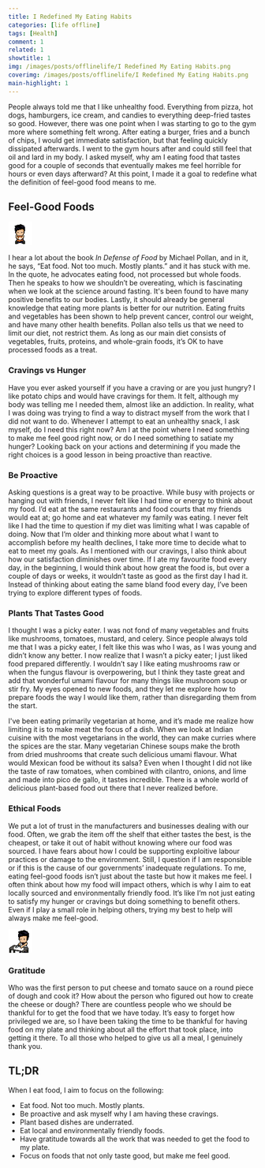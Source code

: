```yaml
---
title: I Redefined My Eating Habits
categories: [life offline]
tags: [Health]
comment: 1
related: 1
showtitle: 1
img: /images/posts/offlinelife/I Redefined My Eating Habits.png
coverimg: /images/posts/offlinelife/I Redefined My Eating Habits.png
main-highlight: 1
--- 
```

People always told me that I like unhealthy food. Everything from pizza, hot dogs, hamburgers, ice cream, and candies to everything deep-fried tastes so good. However, there was one point when I was starting to go to the gym more where something felt wrong. After eating a burger, fries and a bunch of chips, I would get immediate satisfaction, but that feeling quickly dissipated afterwards. I went to the gym hours after and could still feel that oil and lard in my body. I asked myself, why am I eating food that tastes good for a couple of seconds that eventually makes me feel horrible for hours or even days afterward? At this point, I made it a goal to redefine what the definition of feel-good food means to me.

## Feel-Good Foods

<img alt="pixel-art-tea" src="/images/posts/habits/Pixel Me Tea.gif" class="right-align pixelart">

I hear a lot about the book *In Defense of Food* by Michael Pollan, and in it, he says, “Eat food. Not too much. Mostly plants.” and it has stuck with me. In the quote, he advocates eating food, not processed but whole foods. Then he speaks to how we shouldn’t be overeating, which is fascinating when we look at the science around fasting. It's been found to have many positive benefits to our bodies. Lastly, it should already be general knowledge that eating more plants is better for our nutrition. Eating fruits and vegetables has been shown to help prevent cancer, control our weight, and have many other health benefits. Pollan also tells us that we need to limit our diet, not restrict them. As long as our main diet consists of vegetables, fruits, proteins, and whole-grain foods, it’s OK to have processed foods as a treat.

### Cravings vs Hunger
Have you ever asked yourself if you have a craving or are you just hungry? I like potato chips and would have cravings for them. It felt, although my body was telling me I needed them, almost like an addiction. In reality, what I was doing was trying to find a way to distract myself from the work that I did not want to do. Whenever I attempt to eat an unhealthy snack, I ask myself, do I need this right now? Am I at the point where I need something to make me feel good right now, or do I need something to satiate my hunger? Looking back on your actions and determining if you made the right choices is a good lesson in being proactive than reactive.

### Be Proactive
Asking questions is a great way to be proactive. While busy with projects or hanging out with friends, I never felt like I had time or energy to think about my food. I’d eat at the same restaurants and food courts that my friends would eat at; go home and eat whatever my family was eating. I never felt like I had the time to question if my diet was limiting what I was capable of doing. Now that I’m older and thinking more about what I want to accomplish before my health declines, I take more time to decide what to eat to meet my goals. As I mentioned with our cravings, I also think about how our satisfaction diminishes over time. If I ate my favourite food every day, in the beginning, I would think about how great the food is, but over a couple of days or weeks, it wouldn’t taste as good as the first day I had it. Instead of thinking about eating the same bland food every day, I’ve been trying to explore different types of foods.

### Plants That Tastes Good
I thought I was a picky eater. I was not fond of many vegetables and fruits like mushrooms, tomatoes, mustard, and celery. Since people always told me that I was a picky eater, I felt like this was who I was, as I was young and didn’t know any better. I now realize that I wasn’t a picky eater; I just liked food prepared differently. I wouldn’t say I like eating mushrooms raw or when the fungus flavour is overpowering, but I think they taste great and add that wonderful umami flavour for many things like mushroom soup or stir fry. My eyes opened to new foods, and they let me explore how to prepare foods the way I would like them, rather than disregarding them from the start.

I've been eating primarily vegetarian at home, and it’s made me realize how limiting it is to make meat the focus of a dish. When we look at Indian cuisine with the most vegetarians in the world, they can make curries where the spices are the star. Many vegetarian Chinese soups make the broth from dried mushrooms that create such delicious umami flavour. What would Mexican food be without its salsa? Even when I thought I did not like the taste of raw tomatoes, when combined with cilantro, onions, and lime and made into pico de gallo, it tastes incredible. There is a whole world of delicious plant-based food out there that I never realized before.

### Ethical Foods
We put a lot of trust in the manufacturers and businesses dealing with our food. Often, we grab the item off the shelf that either tastes the best, is the cheapest, or take it out of habit without knowing where our food was sourced. I have fears about how I could be supporting exploitive labour practices or damage to the environment. Still, I question if I am responsible or if this is the cause of our governments’ inadequate regulations. To me, eating feel-good foods isn’t just about the taste but how it makes me feel. I often think about how my food will impact others, which is why I aim to eat locally sourced and environmentally friendly food. It’s like I’m not just eating to satisfy my hunger or cravings but doing something to benefit others. Even if I play a small role in helping others, trying my best to help will always make me feel-good.

<img alt="pixel-art-knife" src="/images/posts/habits/Pixel Me Knife.gif" class="right-align pixelart">

### Gratitude
Who was the first person to put cheese and tomato sauce on a round piece of dough and cook it? How about the person who figured out how to create the cheese or dough? There are countless people who we should be thankful for to get the food that we have today. It’s easy to forget how privileged we are, so I have been taking the time to be thankful for having food on my plate and thinking about all the effort that took place, into getting it there. To all those who helped to give us all a meal, I genuinely thank you.

## TL;DR
When I eat food, I aim to focus on the following:
- Eat food. Not too much. Mostly plants.
- Be proactive and ask myself why I am having these cravings.
- Plant based dishes are underrated.
- Eat local and environmentally friendly foods.
- Have gratitude towards all the work that was needed to get the food to my plate.
- Focus on foods that not only taste good, but make me feel good.
